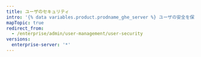 ```yaml
---
title: ユーザのセキュリティ
intro: '{% data variables.product.prodname_ghe_server %} ユーザの安全を保証してください。 インスタンス全体にわたって、ユーザのセキュリティ設定を監査したり、ベストプラクティスを強制したりすることができます。'
mapTopic: true
redirect_from:
  - /enterprise/admin/user-management/user-security
versions:
  enterprise-server: '*'
---
```


